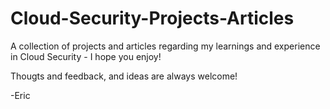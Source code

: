# Cloud-Security-Projects-Articles
A collection of projects and articles regarding my learnings and experience in Cloud Security - I hope you enjoy! 

Thougts and feedback, and ideas are always welcome!


-Eric 
